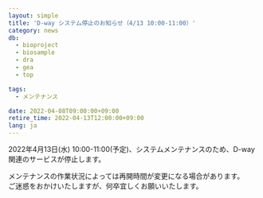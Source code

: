 ```yaml
---
layout: simple
title: 'D-way システム停止のお知らせ（4/13 10:00-11:00）'
category: news
db:
  - bioproject
  - biosample
  - dra
  - gea
  - top

tags:
  - メンテナンス

date: 2022-04-08T09:00:00+09:00
retire_time: 2022-04-13T12:00:00+09:00
lang: ja
---
```


<p>2022年4月13日(水) 10:00-11:00(予定)、システムメンテナンスのため、D-way 関連のサービスが停止します。</p>

<p>メンテナンスの作業状況によっては再開時間が変更になる場合があります。<br>ご迷惑をおかけいたしますが、何卒宜しくお願いいたします。</p>
